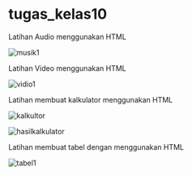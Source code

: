 # tugas_kelas10

Latihan Audio menggunakan HTML

![musik1](https://user-images.githubusercontent.com/97660319/163297885-386fa034-ad98-43a7-9c17-27f0b2cd3917.png)

Latihan Video menggunakan HTML

![vidio1](https://user-images.githubusercontent.com/97660319/163298761-f9a2e517-9267-4f07-b6e1-cbbc38c69a4b.png)

Latihan membuat kalkulator menggunakan HTML

![kalkultor](https://user-images.githubusercontent.com/97660319/163299488-143b7ab9-5bd7-46c9-9686-1161a7cef8a9.png)

![hasilkalkulator](https://user-images.githubusercontent.com/97660319/163299664-a1e6d0d2-b671-4677-a255-ea8454618386.png)

Latihan membuat tabel dengan menggunakan HTML

![tabel1](https://user-images.githubusercontent.com/97660319/163300020-5ee8ce4a-c3af-43b5-aff2-6cb3a70bf47e.png)
